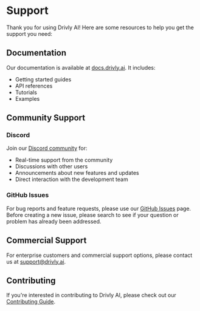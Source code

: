 # Support

Thank you for using Drivly AI! Here are some resources to help you get the support you need:

## Documentation

Our documentation is available at [docs.drivly.ai](https://docs.drivly.ai). It includes:
- Getting started guides
- API references
- Tutorials
- Examples

## Community Support

### Discord

Join our [Discord community](https://discord.gg/drivly) for:
- Real-time support from the community
- Discussions with other users
- Announcements about new features and updates
- Direct interaction with the development team

### GitHub Issues

For bug reports and feature requests, please use our [GitHub Issues](https://github.com/drivly/ai/issues) page. Before creating a new issue, please search to see if your question or problem has already been addressed.

## Commercial Support

For enterprise customers and commercial support options, please contact us at [support@drivly.ai](mailto:support@drivly.ai).

## Contributing

If you're interested in contributing to Drivly AI, please check out our [Contributing Guide](CONTRIBUTING.md).
